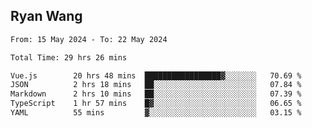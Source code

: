 ## Ryan Wang

<!--START_SECTION:waka-->

```txt
From: 15 May 2024 - To: 22 May 2024

Total Time: 29 hrs 26 mins

Vue.js        20 hrs 48 mins  █████████████████▓░░░░░░░   70.69 %
JSON          2 hrs 18 mins   ██░░░░░░░░░░░░░░░░░░░░░░░   07.84 %
Markdown      2 hrs 10 mins   ██░░░░░░░░░░░░░░░░░░░░░░░   07.39 %
TypeScript    1 hr 57 mins    █▓░░░░░░░░░░░░░░░░░░░░░░░   06.65 %
YAML          55 mins         ▓░░░░░░░░░░░░░░░░░░░░░░░░   03.15 %
```

<!--END_SECTION:waka-->
